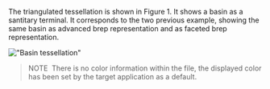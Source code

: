 The triangulated tessellation is shown in Figure 1. It shows a basin as a santitary terminal. It corresponds to the two previous example, showing the same basin as advanced brep representation and as faceted brep representation.

!["Basin tessellation"](../../figures/examples/basin_tessellation.png "Figure 1 &mdash; Faceted brep representation")

> NOTE&nbsp; There is no color information within the file, the displayed color has been set by the target application as a default.